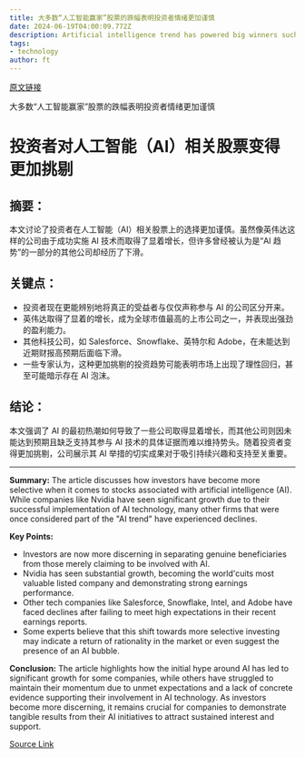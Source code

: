 ```yaml
---
title: 大多数“人工智能赢家”股票的跌幅表明投资者情绪更加谨慎
date: 2024-06-19T04:00:09.772Z
description: Artificial intelligence trend has powered big winners such as Nvidia but others face pressure to back up their growth stories
tags: 
- technology
author: ft
---
```


[原文链接](https://ft.com/content/1e02d0d3-3f0b-4bd1-a79c-9fd45d1b6056)

大多数“人工智能赢家”股票的跌幅表明投资者情绪更加谨慎

# 投资者对人工智能（AI）相关股票变得更加挑剔

## 摘要：
本文讨论了投资者在人工智能（AI）相关股票上的选择更加谨慎。虽然像英伟达这样的公司由于成功实施 AI 技术而取得了显着增长，但许多曾经被认为是“AI 趋势”的一部分的其他公司却经历了下滑。

## 关键点：
- 投资者现在更能辨别地将真正的受益者与仅仅声称参与 AI 的公司区分开来。
- 英伟达取得了显着的增长，成为全球市值最高的上市公司之一，并表现出强劲的盈利能力。
- 其他科技公司，如 Salesforce、Snowflake、英特尔和 Adobe，在未能达到近期财报高预期后面临下滑。
- 一些专家认为，这种更加挑剔的投资趋势可能表明市场上出现了理性回归，甚至可能暗示存在 AI 泡沫。

## 结论：
本文强调了 AI 的最初热潮如何导致了一些公司取得显着增长，而其他公司则因未能达到预期且缺乏支持其参与 AI 技术的具体证据而难以维持势头。随着投资者变得更加挑剔，公司展示其 AI 举措的切实成果对于吸引持续兴趣和支持至关重要。

---

 **Summary:**
The article discusses how investors have become more selective when it comes to stocks associated with artificial intelligence (AI). While companies like Nvidia have seen significant growth due to their successful implementation of AI technology, many other firms that were once considered part of the "AI trend" have experienced declines.

**Key Points:**
- Investors are now more discerning in separating genuine beneficiaries from those merely claiming to be involved with AI.
- Nvidia has seen substantial growth, becoming the world'cuits most valuable listed company and demonstrating strong earnings performance.
- Other tech companies like Salesforce, Snowflake, Intel, and Adobe have faced declines after failing to meet high expectations in their recent earnings reports.
- Some experts believe that this shift towards more selective investing may indicate a return of rationality in the market or even suggest the presence of an AI bubble.

**Conclusion:**
The article highlights how the initial hype around AI has led to significant growth for some companies, while others have struggled to maintain their momentum due to unmet expectations and a lack of concrete evidence supporting their involvement in AI technology. As investors become more discerning, it remains crucial for companies to demonstrate tangible results from their AI initiatives to attract sustained interest and support.

[Source Link](https://ft.com/content/1e02d0d3-3f0b-4bd1-a79c-9fd45d1b6056)

